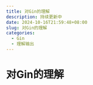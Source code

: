 ```yaml
---
title: 对Gin的理解
description: 持续更新中
date: 2024-10-16T21:59:48+08:00
slug: 对Gin的理解
categories:
  - Gin
  - 理解输出
---
```


# 对Gin的理解

